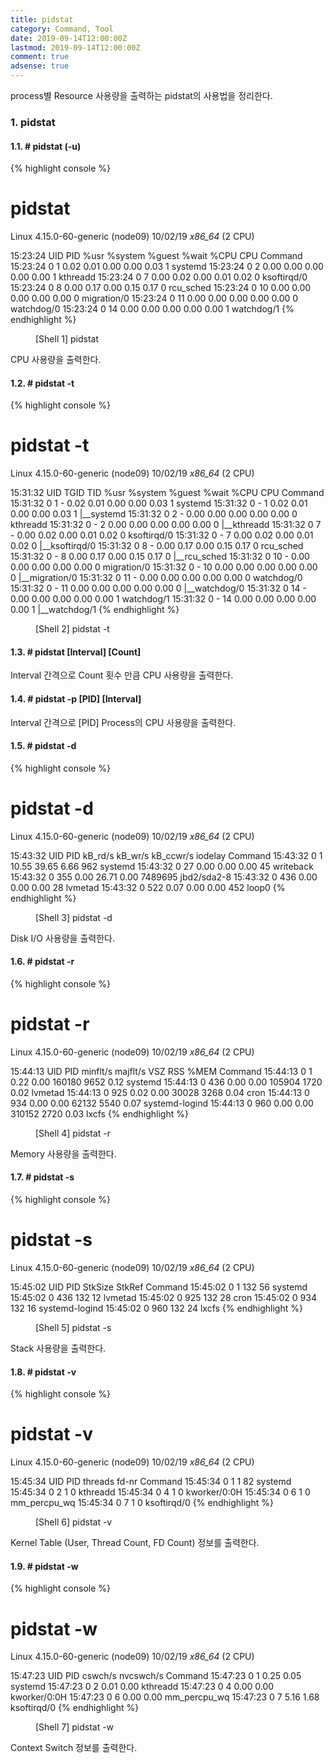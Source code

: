 ```yaml
---
title: pidstat
category: Command, Tool
date: 2019-09-14T12:00:00Z
lastmod: 2019-09-14T12:00:00Z
comment: true
adsense: true
---
```


process별 Resource 사용량을 출력하는 pidstat의 사용법을 정리한다.

### 1. pidstat

#### 1.1. # pidstat (-u)

{% highlight console %}
# pidstat
Linux 4.15.0-60-generic (node09)        10/02/19        _x86_64_        (2 CPU)

15:23:24      UID       PID    %usr %system  %guest   %wait    %CPU   CPU  Command
15:23:24        0         1    0.02    0.01    0.00    0.00    0.03     1  systemd
15:23:24        0         2    0.00    0.00    0.00    0.00    0.00     1  kthreadd
15:23:24        0         7    0.00    0.02    0.00    0.01    0.02     0  ksoftirqd/0
15:23:24        0         8    0.00    0.17    0.00    0.15    0.17     0  rcu_sched
15:23:24        0        10    0.00    0.00    0.00    0.00    0.00     0  migration/0
15:23:24        0        11    0.00    0.00    0.00    0.00    0.00     0  watchdog/0
15:23:24        0        14    0.00    0.00    0.00    0.00    0.00     1  watchdog/1
{% endhighlight %}
<figure>
<figcaption class="caption">[Shell 1] pidstat</figcaption>
</figure>

CPU 사용량을 출력한다.

#### 1.2. # pidstat -t

{% highlight console %}
# pidstat -t
Linux 4.15.0-60-generic (node09)        10/02/19        _x86_64_        (2 CPU)

15:31:32      UID      TGID       TID    %usr %system  %guest   %wait    %CPU   CPU  Command
15:31:32        0         1         -    0.02    0.01    0.00    0.00    0.03     1  systemd
15:31:32        0         -         1    0.02    0.01    0.00    0.00    0.03     1  |__systemd
15:31:32        0         2         -    0.00    0.00    0.00    0.00    0.00     0  kthreadd
15:31:32        0         -         2    0.00    0.00    0.00    0.00    0.00     0  |__kthreadd
15:31:32        0         7         -    0.00    0.02    0.00    0.01    0.02     0  ksoftirqd/0
15:31:32        0         -         7    0.00    0.02    0.00    0.01    0.02     0  |__ksoftirqd/0
15:31:32        0         8         -    0.00    0.17    0.00    0.15    0.17     0  rcu_sched
15:31:32        0         -         8    0.00    0.17    0.00    0.15    0.17     0  |__rcu_sched
15:31:32        0        10         -    0.00    0.00    0.00    0.00    0.00     0  migration/0
15:31:32        0         -        10    0.00    0.00    0.00    0.00    0.00     0  |__migration/0
15:31:32        0        11         -    0.00    0.00    0.00    0.00    0.00     0  watchdog/0
15:31:32        0         -        11    0.00    0.00    0.00    0.00    0.00     0  |__watchdog/0
15:31:32        0        14         -    0.00    0.00    0.00    0.00    0.00     1  watchdog/1
15:31:32        0         -        14    0.00    0.00    0.00    0.00    0.00     1  |__watchdog/1
{% endhighlight %}
<figure>
<figcaption class="caption">[Shell 2] pidstat -t</figcaption>
</figure>

#### 1.3. # pidstat [Interval] [Count]

Interval 간격으로 Count 횟수 만큼 CPU 사용량을 출력한다.

#### 1.4. # pidstat -p [PID] [Interval]

Interval 간격으로 [PID] Process의 CPU 사용량을 출력한다.

#### 1.5. # pidstat -d

{% highlight console %}
# pidstat -d
Linux 4.15.0-60-generic (node09)        10/02/19        _x86_64_        (2 CPU)

15:43:32      UID       PID   kB_rd/s   kB_wr/s kB_ccwr/s iodelay  Command
15:43:32        0         1     10.55     39.65      6.66     962  systemd
15:43:32        0        27      0.00      0.00      0.00      45  writeback
15:43:32        0       355      0.00     26.71      0.00 7489695  jbd2/sda2-8
15:43:32        0       436      0.00      0.00      0.00      28  lvmetad
15:43:32        0       522      0.07      0.00      0.00     452  loop0
{% endhighlight %}
<figure>
<figcaption class="caption">[Shell 3] pidstat -d</figcaption>
</figure>

Disk I/O 사용량을 출력한다.

#### 1.6. # pidstat -r

{% highlight console %}
# pidstat -r
Linux 4.15.0-60-generic (node09)        10/02/19        _x86_64_        (2 CPU)

15:44:13      UID       PID  minflt/s  majflt/s     VSZ     RSS   %MEM  Command
15:44:13        0         1      0.22      0.00  160180    9652   0.12  systemd
15:44:13        0       436      0.00      0.00  105904    1720   0.02  lvmetad
15:44:13        0       925      0.02      0.00   30028    3268   0.04  cron
15:44:13        0       934      0.00      0.00   62132    5540   0.07  systemd-logind
15:44:13        0       960      0.00      0.00  310152    2720   0.03  lxcfs 
{% endhighlight %}
<figure>
<figcaption class="caption">[Shell 4] pidstat -r</figcaption>
</figure>

Memory 사용량을 출력한다.

#### 1.7. # pidstat -s

{% highlight console %}
# pidstat -s
Linux 4.15.0-60-generic (node09)        10/02/19        _x86_64_        (2 CPU)

15:45:02      UID       PID StkSize  StkRef  Command
15:45:02        0         1     132      56  systemd
15:45:02        0       436     132      12  lvmetad
15:45:02        0       925     132      28  cron
15:45:02        0       934     132      16  systemd-logind
15:45:02        0       960     132      24  lxcfs 
{% endhighlight %}
<figure>
<figcaption class="caption">[Shell 5] pidstat -s</figcaption>
</figure>

Stack 사용량을 출력한다.

#### 1.8. # pidstat -v

{% highlight console %}
# pidstat -v
Linux 4.15.0-60-generic (node09)        10/02/19        _x86_64_        (2 CPU)

15:45:34      UID       PID threads   fd-nr  Command
15:45:34        0         1       1      82  systemd
15:45:34        0         2       1       0  kthreadd
15:45:34        0         4       1       0  kworker/0:0H
15:45:34        0         6       1       0  mm_percpu_wq
15:45:34        0         7       1       0  ksoftirqd/0 
{% endhighlight %}
<figure>
<figcaption class="caption">[Shell 6] pidstat -v</figcaption>
</figure>

Kernel Table (User, Thread Count, FD Count) 정보를 출력한다.

#### 1.9. # pidstat -w

{% highlight console %}
# pidstat -w
Linux 4.15.0-60-generic (node09)        10/02/19        _x86_64_        (2 CPU)

15:47:23      UID       PID   cswch/s nvcswch/s  Command
15:47:23        0         1      0.25      0.05  systemd
15:47:23        0         2      0.01      0.00  kthreadd
15:47:23        0         4      0.00      0.00  kworker/0:0H
15:47:23        0         6      0.00      0.00  mm_percpu_wq
15:47:23        0         7      5.16      1.68  ksoftirqd/0 
{% endhighlight %}
<figure>
<figcaption class="caption">[Shell 7] pidstat -w</figcaption>
</figure>

Context Switch 정보를 출력한다.
